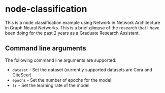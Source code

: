 # node-classification

This is a node classification example using Network in Network Architecture in Graph Neural Networks. This is a brief
glimpse of the research that I have been doing for the past 2 years as a Graduate Research Assistant.

## Command line arguments
The following command line arguments are supported:

- `dataset` - Set the dataset (currently supported datasets are Cora and CiteSeer)
- `epochs` - Set the number of epochs for the model
- `lr` - Set the learning rate of the model